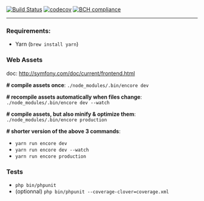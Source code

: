 [![Build Status](https://travis-ci.org/romainnorberg/getresources.tech.svg?branch=master)](https://travis-ci.org/romainnorberg/getresources.tech)
[![codecov](https://codecov.io/gh/romainnorberg/getresources.tech/branch/master/graph/badge.svg)](https://codecov.io/gh/romainnorberg/getresources.tech)
[![BCH compliance](https://bettercodehub.com/edge/badge/romainnorberg/getresources.tech?branch=master)](https://bettercodehub.com/)

***

### Requirements:
- Yarn (`brew install yarn`)

### Web Assets

doc: http://symfony.com/doc/current/frontend.html

**# compile assets once**: `./node_modules/.bin/encore dev`

**# recompile assets automatically when files change**: `./node_modules/.bin/encore dev --watch`

**# compile assets, but also minify & optimize them**: `./node_modules/.bin/encore production`

**# shorter version of the above 3 commands**: 
- `yarn run encore dev`
- `yarn run encore dev --watch`
- `yarn run encore production`

### Tests
- `php bin/phpunit`
- (optionnal) `php bin/phpunit --coverage-clover=coverage.xml`